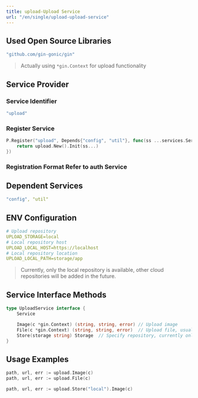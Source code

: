 ```yaml
---
title: upload-Upload Service
url: "/en/single/upload-upload-service"
---
```


## Used Open Source Libraries

```yaml
"github.com/gin-gonic/gin"
```

> Actually using `*gin.Context` for upload functionality

## Service Provider

### Service Identifier

```yaml
"upload"
```


### Register Service

```go
P.Register("upload", Depends{"config", "util"}, func(ss ...services.Service) services.Service {
    return upload.New().Init(ss...)
})
```


### Registration Format Refer to auth Service

## Dependent Services

```yaml
"config", "util"
```


## ENV Configuration

```yaml
# Upload repository
UPLOAD_STORAGE=local
# Local repository host
UPLOAD_LOCAL_HOST=https://localhost
# Local repository location
UPLOAD_LOCAL_PATH=storage/app
```

> Currently, only the local repository is available, other cloud repositories will be added in the future.

## Service Interface Methods

```go
type UploadService interface {
    Service

    Image(c *gin.Context) (string, string, error) // Upload image
    File(c *gin.Context) (string, string, error)  // Upload file, usually non-image
    Store(storage string) Storage  // Specify repository, currently only the local repository is available
}
```




## Usage Examples

```go
path, url, err := upload.Image(c)
path, url, err := upload.File(c)

path, url, err := upload.Store("local").Image(c)
```
